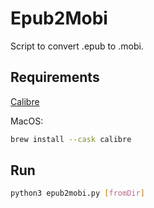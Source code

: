 # Epub2Mobi

Script to convert .epub to .mobi.

## Requirements

[Calibre](https://calibre-ebook.com/)

MacOS:

```bash
brew install --cask calibre
```

## Run

```bash
python3 epub2mobi.py [fromDir]
```
